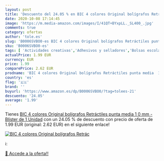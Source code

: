 ```yaml
---
layout: post
title: 'Descuento del 24.05 % en BIC 4 colores Original bolígrafos Retrác'
date: 2020-10-08 17:14:45
image: 'https://m.media-amazon.com/images/I/41QT+BYxpLL._SL400_.jpg'
comments: true
category: ofertas
author: 'tole.es'
slug: 'B0006SVBO0-es BIC 4 colores Original bolígrafos Retráctiles punta media...'
sku: 'B0006SVBO0-es'
tags: [ 'Actividades creativas','Adhesivos y selladores','Bolsas escolares','Bricolaje y herramientas','Cuchillos de cocina','Equipaje','Ferretería','Hogar y cocina','Juegos de cuchillos de cocina','Juguetes','Juguetes y juegos','Lápices de colores para niños','Material de escritura y dibujo para niños','Mochilas, estuches y sets escolares','Pegamentos instantáneos','Utensilios de cocina','bolígrafos', ]
actualPrice: 1.99 EUR
currency: EUR
price: 1.99
comparePrice: 2.62 EUR
prodname: 'BIC 4 colores Original bolígrafos Retráctiles punta media  1 0 mm  - Blíster de 1 Unidad'
country: 'es'
flag: '🇪🇸'
brand: ''
buyurl: 'https://www.amazon.es/dp/B0006SVBO0/?tag=tolees-21'
descuento: '24.05'
average: '1.99'
---
```


Tienes [BIC 4 colores Original bolígrafos Retráctiles punta media  1 0 mm  - Blíster de 1 Unidad](https://www.amazon.es/dp/B0006SVBO0/?tag=tolees-21) con un 24.05 % de descuento con precio de oferta de 1.99 EUR (original: 2.62 EUR) en el siguiente enlace!

[![BIC 4 colores Original bolígrafos Retrác](https://m.media-amazon.com/images/I/41QT+BYxpLL._SL400_.jpg)](https://www.amazon.es/dp/B0006SVBO0/?tag=tolees-21)

ℹ️:


[🛒 Accede a la oferta!!](https://www.amazon.es/dp/B0006SVBO0/?tag=tolees-21)
